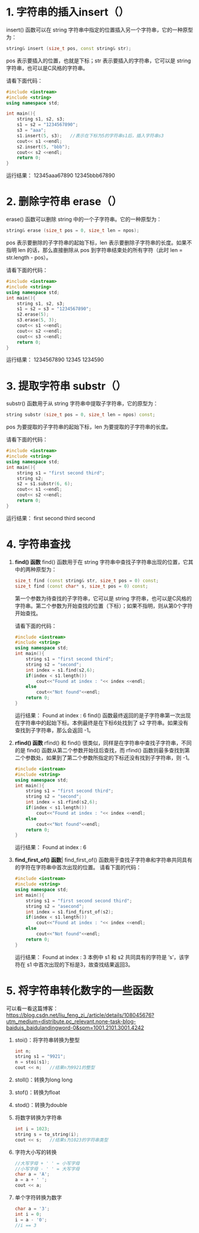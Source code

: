 # 1. 字符串的插入insert（）

insert() 函数可以在 string 字符串中指定的位置插入另一个字符串，它的一种原型为：

```c++
string& insert (size_t pos, const string& str);
```

pos 表示要插入的位置，也就是下标；str 表示要插入的字符串，它可以是 string 字符串，也可以是C风格的字符串。

请看下面代码：

```c++
#include <iostream>
#include <string>
using namespace std;

int main(){
    string s1, s2, s3;
    s1 = s2 = "1234567890";
    s3 = "aaa";
    s1.insert(5, s3);	//表示在下标为5的字符串s1后，插入字符串s3
    cout<< s1 <<endl;
    s2.insert(5, "bbb");
    cout<< s2 <<endl;
    return 0;
}
```

运行结果：
12345aaa67890
12345bbb67890



# 2. 删除字符串 erase（）

erase() 函数可以删除 string 中的一个子字符串。它的一种原型为：

```c++
string& erase (size_t pos = 0, size_t len = npos);
```

pos 表示要删除的子字符串的起始下标，len 表示要删除子字符串的长度。如果不指明 len 的话，那么直接删除从 pos 到字符串结束处的所有字符（此时 len = str.length - pos）。

请看下面的代码：

```c++
#include <iostream>
#include <string>
using namespace std;
int main(){
    string s1, s2, s3;
    s1 = s2 = s3 = "1234567890";
    s2.erase(5);
    s3.erase(5, 3);
    cout<< s1 <<endl;
    cout<< s2 <<endl;
    cout<< s3 <<endl;
    return 0;
}
```

运行结果：
1234567890
12345
1234590



# 3. 提取字符串 substr（）

substr() 函数用于从 string 字符串中提取子字符串，它的原型为：

```c++
string substr (size_t pos = 0, size_t len = npos) const;
```

pos 为要提取的子字符串的起始下标，len 为要提取的子字符串的长度。



请看下面的代码：

```c++
#include <iostream>
#include <string>
using namespace std;
int main(){
    string s1 = "first second third";
    string s2;
    s2 = s1.substr(6, 6);
    cout<< s1 <<endl;
    cout<< s2 <<endl;
    return 0;
}
```

运行结果：
first second third
second



# 4. 字符串查找 

1. **find() 函数**
   find() 函数用于在 string 字符串中查找子字符串出现的位置，它其中的两种原型为：

   ```c++
   size_t find (const string& str, size_t pos = 0) const;
   size_t find (const char* s, size_t pos = 0) const;
   ```

   第一个参数为待查找的子字符串，它可以是 string 字符串，也可以是C风格的字符串。第二个参数为开始查找的位置（下标）；如果不指明，则从第0个字符开始查找。
   

   请看下面的代码：

   ```c++
   #include <iostream>
   #include <string>
   using namespace std;
   int main(){
       string s1 = "first second third";
       string s2 = "second";
       int index = s1.find(s2,6);
       if(index < s1.length())
           cout<<"Found at index : "<< index <<endl;
       else
           cout<<"Not found"<<endl;
       return 0;
   }
   ```

   运行结果：
   Found at index : 6
   find() 函数最终返回的是子字符串第一次出现在字符串中的起始下标。本例最终是在下标6处找到了 s2 字符串。如果没有查找到子字符串，那么会返回 -1。

2. **rfind() 函数**
   rfind() 和 find() 很类似，同样是在字符串中查找子字符串，不同的是 find() 函数从第二个参数开始往后查找，而 rfind() 函数则最多查找到第二个参数处，如果到了第二个参数所指定的下标还没有找到子字符串，则 -1。

   ```c++
   #include <iostream>
   #include <string>
   using namespace std;
   int main(){
       string s1 = "first second third";
       string s2 = "second";
       int index = s1.rfind(s2,6);
       if(index < s1.length())
           cout<<"Found at index : "<< index <<endl;
       else
           cout<<"Not found"<<endl;
       return 0;
   }
   ```

   运行结果：
   Found at index : 6

3. **find_first_of() 函数**|
   find_first_of() 函数用于查找子字符串和字符串共同具有的字符在字符串中首次出现的位置。
   请看下面的代码：

   ```c++
   #include <iostream>
   #include <string>
   using namespace std;
   int main(){
       string s1 = "first second second third";
       string s2 = "asecond";
       int index = s1.find_first_of(s2);
       if(index < s1.length())
           cout<<"Found at index : "<< index <<endl;
       else
           cout<<"Not found"<<endl;
       return 0;
   }
   ```

   运行结果：
   Found at index : 3
   本例中 s1 和 s2 共同具有的字符是 ’s’，该字符在 s1 中首次出现的下标是3，故查找结果返回3。

# 5. 将字符串转化数字的一些函数

可以看一看这篇博客：https://blog.csdn.net/liu_feng_zi_/article/details/108045676?utm_medium=distribute.pc_relevant.none-task-blog-baidujs_baidulandingword-0&spm=1001.2101.3001.4242

1. stoi()：将字符串转换为整型

   ```c++
   int n;
   string s1 = "9921";
   n = stoi(s1);	
   cout << n;	//结果n为9921的整型
   ```

2. stoll()：转换为long long

3. stof()：转换为float

4. stod()：转换为double

5. 将数字转换为字符串

   ```c++
   int i = 1023;
   string s = to_string(i);
   cout << s;	//结果s为1023的字符串类型
   ```

6. 字符大小写的转换

   ```c++
   //大写字母 + ' ' = 小写字母
   //小写字母 - ' ' = 大写字母
   char a = 'A';
   a = a + ' ';
   cout << a;
   ```

7. 单个字符转换为数字

   ```c++
   char a = '3';
   int i = 0;
   i = a - '0';
   //i == 3
   ```

   